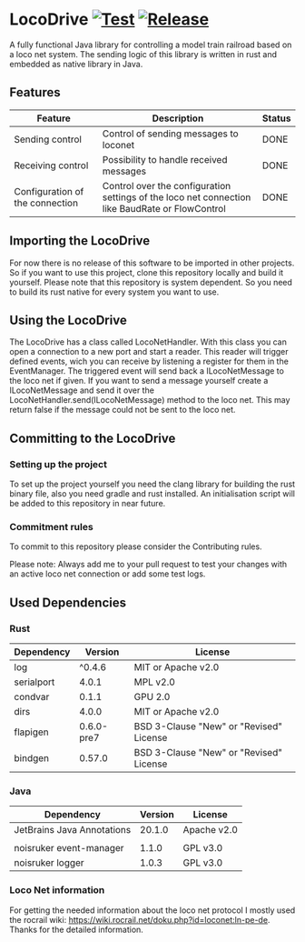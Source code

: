 # LocoDrive [![Test](https://github.com/juhu1705/Locodrive/actions/workflows/codeql-analysis.yml/badge.svg)](https://github.com/juhu1705/Locodrive/actions/workflows/codeql-analysis.yml) [![Release](https://github.com/juhu1705/Locodrive/actions/workflows/codeql-release.yml/badge.svg)](https://github.com/juhu1705/Locodrive/actions/workflows/codeql-release.yml)

A fully functional Java library for controlling a model train railroad based on a loco net system. The sending logic of this library is written in rust and embedded as native library in Java.

## Features
| Feature                          | Description                                                                                     | Status |
|----------------------------------|-------------------------------------------------------------------------------------------------|--------|
| Sending control                  | Control of sending messages to loconet                                                          | DONE   |
| Receiving control                | Possibility to handle received messages                                                         | DONE   |
| Configuration of the connection  | Control over the configuration settings of the loco net connection like BaudRate or FlowControl | DONE   |

## Importing the LocoDrive

For now there is no release of this software to be imported in other projects. So if you want to use this project, clone this repository locally and build it yourself. Please note that this repository is system dependent. So you need to build its rust native for every system you want to use.

## Using the LocoDrive

The LocoDrive has a class called LocoNetHandler. With this class you can open a connection to a new port and start a reader. This reader will trigger defined events, wich you can receive by listening a register for them in the EventManager. The triggered event will send back a ILocoNetMessage to the loco net if given. If you want to send a message yourself create a ILocoNetMessage and send it over the LocoNetHandler.send(ILocoNetMessage) method to the loco net. This may return false if the message could not be sent to the loco net.

## Committing to the LocoDrive

### Setting up the project

To set up the project yourself you need the clang library for building the rust binary file, also you need gradle and rust installed. An initialisation script will be added to this repository in near future.

### Commitment rules

To commit to this repository please consider the Contributing rules.

Please note: Always add me to your pull request to test your changes with an active loco net connection or add some test logs.

## Used Dependencies

### Rust

| Dependency | Version    | License                                 |
|------------|------------|-----------------------------------------|
| log        | ^0.4.6     | MIT or Apache v2.0                      |
| serialport | 4.0.1      | MPL v2.0                                |
| condvar    | 0.1.1      | GPU 2.0                                 |
| dirs       | 4.0.0      | MIT or Apache v2.0                      |
| flapigen   | 0.6.0-pre7 | BSD 3-Clause "New" or "Revised" License |
| bindgen    | 0.57.0     | BSD 3-Clause "New" or "Revised" License |

### Java

| Dependency                 | Version | License     |
|----------------------------|---------|-------------|
| JetBrains Java Annotations | 20.1.0  | Apache v2.0 |
|||
| noisruker event-manager    | 1.1.0   | GPL v3.0    |
| noisruker logger           | 1.0.3   | GPL v3.0    |

### Loco Net information

For getting the needed information about the loco net protocol I mostly used the rocrail wiki: https://wiki.rocrail.net/doku.php?id=loconet:ln-pe-de. Thanks for the detailed information.